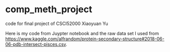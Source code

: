 # comp_meth_project
code for final project of CSCI52000
Xiaoyuan Yu

Here is my code from Juypter notebook and the raw data set I used from https://www.kaggle.com/alfrandom/protein-secondary-structure#2018-06-06-pdb-intersect-pisces.csv.
